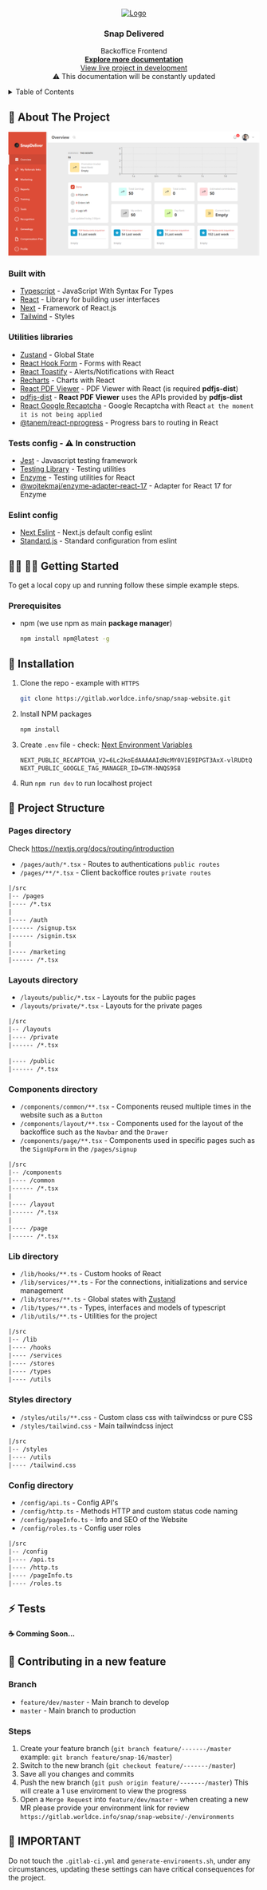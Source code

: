 <br/>
<div align="center">
  <a href='https://dev.snap.devopsteam.info'>
    <img src="https://dev.snap.devopsteam.info/images/logo.svg" alt='Logo' width='150' />
  </a>

<h3 align="center">Snap Delivered</h3>

  <p align="center">
    Backoffice Frontend
    <br />
    <a href="https://snap-delivered.atlassian.net/wiki/spaces/CBOD/pages/5144718/Front-End+Team"><strong>Explore more documentation</strong></a>
    <br />
    <a href="http://dev.snap.devopsteam.info/">View live project in development</a> <br/>
    <span>⚠ This documentation will be constantly updated</span>
  </p>
</div>


<!-- TABLE OF CONTENTS -->
<details>
  <summary>Table of Contents</summary>
  <ol>
    <li>
      <a href="#-about-the-project">About The Project</a>
      <ul>
        <li><a href="#built-with">Built With</a></li>
        <li><a href="#utilities-libraries">Utilities Libraries</a></li>
        <li><a href="#tests-config-in-construction">Tests Config</a></li>
        <li><a href="#eslint-config">Eslint Config</a></li>
      </ul>
    </li>
    <li>
      <a href="#-getting-started">Getting Started</a>
      <ul>
        <li><a href="#prerequisites">Prerequisites</a></li>
      </ul>
      <a href="#-installation">Installation</a>
    </li>
    <li>
      <a href="#-project-structure">Project Structure</a>
      <ul>
        <li><a href="#pages-directory">Pages Directory</a></li>
        <li><a href="#layouts-directory">Layouts Directory</a></li>
        <li><a href="#components-directory">Components Directory</a></li>
        <li><a href="#lib-directory">Lib Directory</a></li>
        <li><a href="#styles-directory">Styles Directory</a></li>
        <li><a href="#config-directory">Config Directory</a></li>
      </ul>
    </li>
    <li><a href="#-tests">Tests</a></li>
    <li>
      <a href="#-contributing-in-a-new-feature">Contributing</a>
      <ul>
        <li><a href="#branch">Branch</a></li>
        <li><a href="#steps">Steps</a></li>
      </ul>
    </li>
    <li><a href="#-important">Important</a></li>
  </ol>
</details>


<!-- ABOUT THE PROJECT -->
## 📄 About The Project

[![Project Screenshot][product-screenshot]](http://dev.snap.devopsteam.info/)

### Built with

* [Typescript](https://www.typescriptlang.org/) - JavaScript With Syntax For Types
* [React](https://reactjs.org/) - Library for building user interfaces
* [Next](https://nextjs.org/) - Framework of React.js
* [Tailwind](https://tailwindcss.com/) - Styles

### Utilities libraries

* [Zustand](https://zustand-demo.pmnd.rs/) - Global State
* [React Hook Form](https://react-hook-form.com/) - Forms with React
* [React Toastify](https://fkhadra.github.io/react-toastify/introduction/) - Alerts/Notifications with React
* [Recharts](https://recharts.org/) - Charts with React
* [React PDF Viewer](https://react-pdf-viewer.dev/) - PDF Viewer with React (is required **pdfjs-dist**)
* [pdfjs-dist](https://www.npmjs.com/package/pdfjs-dist) - **React PDF Viewer** uses the APIs provided by **pdfjs-dist**
* [React Google Recaptcha](https://www.npmjs.com/package/react-google-recaptcha) - Google Recaptcha with React `at the moment it is not being applied`
* [@tanem/react-nprogress](https://www.npmjs.com/package/@tanem/react-nprogress) - Progress bars to routing in React

### Tests config - ⚠  In construction

* [Jest](https://jestjs.io/) - Javascript testing framework
* [Testing Library](https://nextjs.org/docs/basic-features/eslint) - Testing utilities
* [Enzyme](https://enzymejs.github.io/enzyme/) - Testing utilities for React
* [@wojtekmaj/enzyme-adapter-react-17](https://www.npmjs.com/package/@wojtekmaj/enzyme-adapter-react-17) - Adapter for React 17 for Enzyme

### Eslint config

* [Next Eslint](https://nextjs.org/docs/basic-features/eslint) - Next.js default config eslint
* [Standard.js](https://standardjs.com/rules) - Standard configuration from eslint

## 👨‍💻 👩‍💻 Getting Started

To get a local copy up and running follow these simple example steps.

### Prerequisites

* npm (we use npm as main **package manager**)
    ```sh
    npm install npm@latest -g
    ```

## 🔽 Installation

1. Clone the repo - example with ```HTTPS```
   ```sh
   git clone https://gitlab.worldce.info/snap/snap-website.git
   ```
2. Install NPM packages
   ```sh
   npm install
   ```
3.  Create ```.env``` file - check: [Next Environment Variables](https://nextjs.org/docs/basic-features/environment-variables)
    ```
    NEXT_PUBLIC_RECAPTCHA_V2=6Lc2koEdAAAAAIdNcMY0V1E9IPGT3AxX-vlRUDtQ
    NEXT_PUBLIC_GOOGLE_TAG_MANAGER_ID=GTM-NNQS9S8
    ```
4. Run ```npm run dev``` to run localhost project


<!-- PROJECT STRUCTURE -->
## 📂 Project Structure

### Pages directory

Check https://nextjs.org/docs/routing/introduction

* ```/pages/auth/*.tsx``` - Routes to authentications `public routes`
* ```/pages/**/*.tsx``` - Client backoffice routes `private routes`

```
|/src
|-- /pages
|---- /*.tsx
|
|---- /auth
|------ /signup.tsx
|------ /signin.tsx
|
|---- /marketing
|------ /*.tsx
```

### Layouts directory

* ```/layouts/public/*.tsx``` - Layouts for the public pages
* ```/layouts/private/*.tsx``` - Layouts for the private pages

```
|/src
|-- /layouts
|---- /private
|------ /*.tsx

|---- /public
|------ /*.tsx
```

### Components directory

* ```/components/common/**.tsx``` - Components reused multiple times in the website such as a ```Button```
* ```/components/layout/**.tsx``` - Components used for the layout of the backoffice such as the ```Navbar``` and the ```Drawer```
* ```/components/page/**.tsx``` - Components used in specific pages such as the ```SignUpForm``` in the ```/pages/signup```

```
|/src
|-- /components
|---- /common
|------ /*.tsx
|
|---- /layout
|------ /*.tsx
|
|---- /page
|------ /*.tsx
```


### Lib directory

* ```/lib/hooks/**.ts``` - Custom hooks of React
* ```/lib/services/**.ts``` - For the connections, initializations and service management
* ```/lib/stores/**.ts``` - Global states with [Zustand](https://zustand-demo.pmnd.rs/)
* ```/lib/types/**.ts``` - Types, interfaces and models of typescript
* ```/lib/utils/**.ts``` - Utilities for the project

```
|/src
|-- /lib
|---- /hooks
|---- /services
|---- /stores
|---- /types
|---- /utils
```

### Styles directory

* ```/styles/utils/**.css``` - Custom class css with tailwindcss or pure CSS
* ```/styles/tailwind.css``` - Main tailwindcss inject

```
|/src
|-- /styles
|---- /utils
|---- /tailwind.css
```

### Config directory

* ```/config/api.ts``` - Config API's
* ```/config/http.ts``` - Methods HTTP and custom status code naming
* ```/config/pageInfo.ts``` - Info and SEO of the Website
* ```/config/roles.ts``` - Config user roles

```
|/src
|-- /config
|---- /api.ts
|---- /http.ts
|---- /pageInfo.ts
|---- /roles.ts
```


<!-- TESTS -->
## ⚡ Tests

#### ☕ Comming Soon...



<!-- CONTRIBUTING -->
## 🤝 Contributing in a new feature

### Branch

* ```feature/dev/master``` - Main branch to develop
* ```master``` - Main branch to production

### Steps

1. Create your feature branch (`git branch feature/-------/master` example: `git branch feature/snap-16/master`)
2. Switch to the new branch (`git checkout feature/-------/master`)
3. Save all you changes and commits
4. Push the new branch (`git push origin feature/-------/master`) This will create a 1 use enviroment to view the progress
5. Open a `Merge Request` into `feature/dev/master` - when creating a new MR please provide your environment link for review `https://gitlab.worldce.info/snap/snap-website/-/environments`


<!-- MARKDOWN LINKS & IMAGES -->
[product-screenshot]: doc/project-capture.png


<!-- WARNINGS -->
## 🛑 IMPORTANT

Do not touch the ```.gitlab-ci.yml``` and ```generate-enviroments.sh```, under any circumstances, updating these settings can have critical consequences for the project.